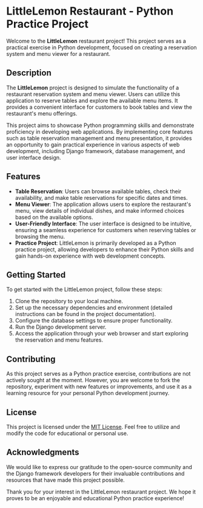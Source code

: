 # LittleLemon Restaurant - Python Practice Project

Welcome to the **LittleLemon** restaurant project! This project serves as a practical exercise in Python development, focused on creating a reservation system and menu viewer for a restaurant.

## Description

The **LittleLemon** project is designed to simulate the functionality of a restaurant reservation system and menu viewer. Users can utilize this application to reserve tables and explore the available menu items. It provides a convenient interface for customers to book tables and view the restaurant's menu offerings.

This project aims to showcase Python programming skills and demonstrate proficiency in developing web applications. By implementing core features such as table reservation management and menu presentation, it provides an opportunity to gain practical experience in various aspects of web development, including Django framework, database management, and user interface design.

## Features

- **Table Reservation**: Users can browse available tables, check their availability, and make table reservations for specific dates and times.
- **Menu Viewer**: The application allows users to explore the restaurant's menu, view details of individual dishes, and make informed choices based on the available options.
- **User-Friendly Interface**: The user interface is designed to be intuitive, ensuring a seamless experience for customers when reserving tables or browsing the menu.
- **Practice Project**: LittleLemon is primarily developed as a Python practice project, allowing developers to enhance their Python skills and gain hands-on experience with web development concepts.

## Getting Started

To get started with the LittleLemon project, follow these steps:

1. Clone the repository to your local machine.
2. Set up the necessary dependencies and environment (detailed instructions can be found in the project documentation).
3. Configure the database settings to ensure proper functionality.
4. Run the Django development server.
5. Access the application through your web browser and start exploring the reservation and menu features.

## Contributing

As this project serves as a Python practice exercise, contributions are not actively sought at the moment. However, you are welcome to fork the repository, experiment with new features or improvements, and use it as a learning resource for your personal Python development journey.

## License

This project is licensed under the [MIT License](LICENSE). Feel free to utilize and modify the code for educational or personal use.

## Acknowledgments

We would like to express our gratitude to the open-source community and the Django framework developers for their invaluable contributions and resources that have made this project possible.

Thank you for your interest in the LittleLemon restaurant project. We hope it proves to be an enjoyable and educational Python practice experience!
